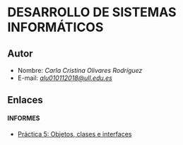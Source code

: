 # DESARROLLO DE SISTEMAS INFORMÁTICOS

## Autor

* Nombre: *Carla Cristina Olivares Rodríguez*
* E-mail: *alu010112018@ull.edu.es*


## Enlaces  

#### INFORMES

* [Práctica 5:  Objetos, clases e interfaces](https://github.com/ULL-ESIT-INF-DSI-2021/ull-esit-inf-dsi-20-21-prct05-objects-classes-interfaces-ccolivares)
